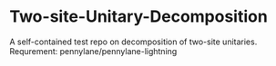 # Two-site-Unitary-Decomposition
A self-contained test repo on decomposition of two-site unitaries.
Requrement: pennylane/pennylane-lightning
